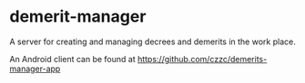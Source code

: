 demerit-manager
===============

A server for creating and managing decrees and demerits in the work place.


An Android client can be found at https://github.com/czzc/demerits-manager-app
